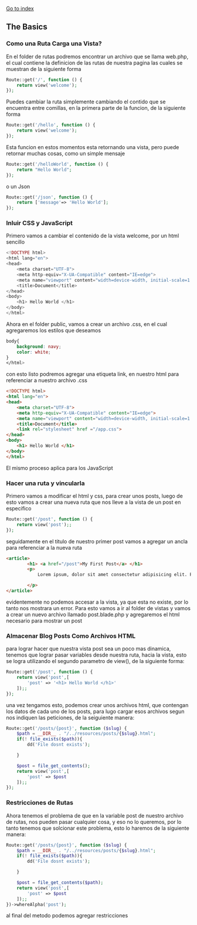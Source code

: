 [Go to index](../README.md)

## The Basics

### Como una Ruta Carga una Vista?

En el folder de rutas podremos encontrar un archivo que se llama web.php, el cual contiene la definicion de las rutas de nuestra pagina
las cuales se muestran de la siguiente forma

```php
Route::get('/', function () {
    return view('welcome');
});
```

Puedes cambiar la ruta simplemente cambiando el contido que se encuentra entre comillas, en la primera parte de la funcion, de la siguiente forma
```php
Route::get('/hello', function () {
    return view('welcome');
});
```

Esta funcion en estos momentos esta retornando una vista, pero puede retornar muchas cosas, como un simple mensaje

```php
Route::get('/helloWorld', function () {
    return "Hello World";
});
```

o un Json
```php
Route::get('/json', function () {
    return ['message'=> 'Hello World'];
});
```

### Inluir CSS y JavaScript

Primero vamos a cambiar el contenido de la vista welcome, por un html sencillo

```php
<!DOCTYPE html>
<html lang="en">
<head>
    <meta charset="UTF-8">
    <meta http-equiv="X-UA-Compatible" content="IE=edge">
    <meta name="viewport" content="width=device-width, initial-scale=1.0">
    <title>Document</title>
</head>
<body>
    <h1> Hello World </h1>
</body>
</html>
```

Ahora en el folder public, vamos a crear un archivo .css, en el cual agregaremos los estilos que deseamos
```css
body{
    background: navy;
    color: white;
}
</html>
```
con esto listo podremos agregar una etiqueta link, en nuestro html para referenciar a nuestro archivo .css

```html
<!DOCTYPE html>
<html lang="en">
<head>
    <meta charset="UTF-8">
    <meta http-equiv="X-UA-Compatible" content="IE=edge">
    <meta name="viewport" content="width=device-width, initial-scale=1.0">
    <title>Document</title>
    <link rel="stylesheet" href ="/app.css">
</head>
<body>
    <h1> Hello World </h1>
</body>
</html>
```
El mismo proceso aplica para los JavaScript

### Hacer una ruta y vincularla

Primero vamos a modificar el html y css, para crear unos posts, luego de esto vamos a crear una nueva ruta que nos lleve a la vista de un post en especifico
```php
Route::get('/post', function () {
    return view('post');;
});
```

seguidamente en el titulo de nuestro primer post vamos a agregar un ancla para referenciar a la nueva ruta

```html
<article>
        <h1> <a href="/post">My First Post</a> </h1>
        <p>
            Lorem ipsum, dolor sit amet consectetur adipisicing elit. Provident eligendi quibusdam voluptatum quod sit, possimus doloribus exercitationem architecto voluptatibus iste quisquam? Facilis quasi eos facere laboriosam, tempora quas maxime saepe.

        </p>
</article>
```
evidentemente no podemos accesar a la vista, ya que esta no existe, por lo tanto nos mostrara un error.
Para esto vamos a ir al folder de vistas y vamos a crear un nuevo archivo llamado post.blade.php y agregaremos el html necesario para mostrar un post

### Almacenar Blog Posts Como Archivos HTML
para lograr hacer que nuestra vista post sea un poco mas dinamica, tenemos que lograr pasar variables desde nuestra ruta, hacia la vista, esto se 
logra utilizando el segundo parametro de view(), de la siguiente forma:

```php
Route::get('/post', function () {
    return view('post',[
        'post' => '<h1> Hello World </h1>'
    ]);;
});
```
una vez tengamos esto, podemos crear unos archivos html, que contengan los datos de cada uno de los posts, para lugo cargar esos archivos segun 
nos indiquen las peticiones, de la seiguiente manera:
```php
Route::get('/posts/{post}', function ($slug) {
    $path = __DIR__ . "/../resources/posts/{$slug}.html";
    if(! file_exists($path)){
        dd('File dosnt exists');

    }

    $post = file_get_contents();
    return view('post',[
        'post' => $post
    ]);;
});
```

### Restricciones de Rutas

Ahora tenemos el problema de que en la variable post de nuestro archivo de rutas, nos pueden pasar cualquier cosa, y eso no lo queremos, por lo tanto tenemos que 
solcionar este problema, esto lo haremos de la siguiente manera:

```php
Route::get('/posts/{post}', function ($slug) {
    $path = __DIR__ . "/../resources/posts/{$slug}.html";
    if(! file_exists($path)){
        dd('File dosnt exists');

    }

    $post = file_get_contents($path);
    return view('post',[
        'post' => $post
    ]);;
})->whereAlpha('post');
```
al final del metodo podemos agregar restricciones